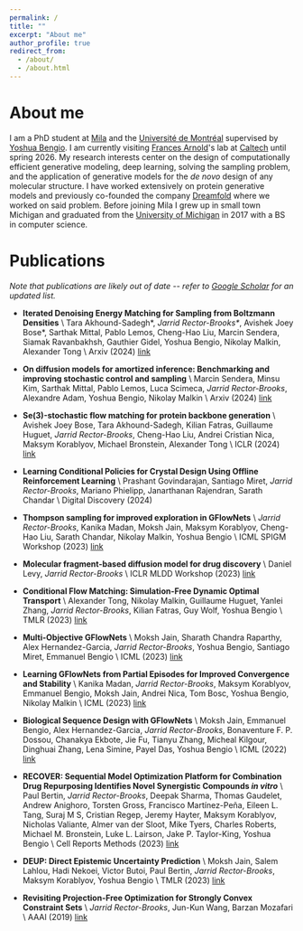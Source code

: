 ```yaml
---
permalink: /
title: ""
excerpt: "About me"
author_profile: true
redirect_from: 
  - /about/
  - /about.html
---
```


About me
======

I am a PhD student at [Mila](https://mila.quebec) and the [Université de Montréal](https://www.umontreal.ca/) supervised by [Yoshua Bengio](https://yoshuabengio.org).
I am currently visiting [Frances Arnold](http://fhalab.caltech.edu/)'s lab at [Caltech](https://www.caltech.edu/) until spring 2026. My research interests center on
the design of computationally efficient generative modeling, deep learning, solving the sampling problem, and the application of generative
models for the *de novo* design of any molecular structure. I have worked extensively on protein generative models and previously co-founded
the company [Dreamfold](https://www.dreamfold.ai/) where we worked on said problem. Before joining Mila I grew up in small town Michigan and
graduated from the [University of Michigan](https://umich.edu/) in 2017 with a BS in computer science.

# Publications
*Note that publications are likely out of date -- refer to [Google Scholar](https://scholar.google.com/citations?user=fpG7HHQAAAAJ) for an updated list.*
- **Iterated Denoising Energy Matching for Sampling from Boltzmann Densities** \\
Tara Akhound-Sadegh\*, *Jarrid Rector-Brooks\**, Avishek Joey Bose\*, Sarthak Mittal, Pablo Lemos, Cheng-Hao Liu, Marcin Sendera, Siamak Ravanbakhsh, Gauthier Gidel, Yoshua Bengio, Nikolay Malkin, Alexander Tong \\
Arxiv (2024) [link](https://arxiv.org/abs/2402.06121)

- **On diffusion models for amortized inference: Benchmarking and improving stochastic control and sampling** \\
Marcin Sendera, Minsu Kim, Sarthak Mittal, Pablo Lemos, Luca Scimeca, *Jarrid Rector-Brooks*, Alexandre Adam, Yoshua Bengio, Nikolay Malkin \\
Arxiv (2024) [link](https://arxiv.org/abs/2402.05098)

- **Se(3)-stochastic flow matching for protein backbone generation** \\
Avishek Joey Bose, Tara Akhound-Sadegh, Kilian Fatras, Guillaume Huguet, *Jarrid Rector-Brooks*, Cheng-Hao Liu, Andrei Cristian Nica, Maksym Korablyov, Michael Bronstein, Alexander Tong \\
ICLR (2024) [link](https://arxiv.org/abs/2310.02391)

- **Learning Conditional Policies for Crystal Design Using Offline Reinforcement Learning** \\
Prashant Govindarajan, Santiago Miret, *Jarrid Rector-Brooks*, Mariano Phielipp, Janarthanan Rajendran, Sarath Chandar \\
Digital Discovery (2024)

- **Thompson sampling for improved exploration in GFlowNets** \\
*Jarrid Rector-Brooks*, Kanika Madan, Moksh Jain, Maksym Korablyov, Cheng-Hao Liu, Sarath Chandar, Nikolay Malkin, Yoshua Bengio \\
ICML SPIGM Workshop (2023) [link](https://arxiv.org/abs/2306.17693)

- **Molecular fragment-based diffusion model for drug discovery** \\
Daniel Levy, *Jarrid Rector-Brooks* \\
ICLR MLDD Workshop (2023) [link](https://openreview.net/forum?id=LPdXni4tC8)

- **Conditional Flow Matching: Simulation-Free Dynamic Optimal Transport** \\
Alexander Tong, Nikolay Malkin, Guillaume Huguet, Yanlei Zhang, *Jarrid Rector-Brooks*, Kilian Fatras, Guy Wolf, Yoshua Bengio \\
TMLR (2023) [link](https://arxiv.org/abs/2302.00482)

- **Multi-Objective GFlowNets** \\
Moksh Jain, Sharath Chandra Raparthy, Alex Hernandez-Garcia, *Jarrid Rector-Brooks*, Yoshua Bengio, Santiago Miret, Emmanuel Bengio \\
ICML (2023) [link](https://arxiv.org/abs/2210.12765)

- **Learning GFlowNets from Partial Episodes for Improved Convergence and Stability** \\
Kanika Madan, *Jarrid Rector-Brooks*, Maksym Korablyov, Emmanuel Bengio, Moksh Jain, Andrei Nica, Tom Bosc, Yoshua Bengio, Nikolay Malkin \\
ICML (2023) [link](https://arxiv.org/abs/2209.12782)

- **Biological Sequence Design with GFlowNets** \\
Moksh Jain, Emmanuel Bengio, Alex Hernandez-Garcia, *Jarrid Rector-Brooks*, Bonaventure F. P. Dossou, Chanakya Ekbote, Jie Fu, Tianyu Zhang, Micheal Kilgour, Dinghuai Zhang, Lena Simine, Payel Das, Yoshua Bengio \\
ICML (2022) [link](https://arxiv.org/abs/2203.04115)

- **RECOVER: Sequential Model Optimization Platform for Combination Drug Repurposing Identifies Novel Synergistic Compounds *in vitro*** \\
Paul Bertin, *Jarrid Rector-Brooks*, Deepak Sharma, Thomas Gaudelet, Andrew Anighoro, Torsten Gross, Francisco Martínez-Peña, Eileen L. Tang, Suraj M S, Cristian Regep, Jeremy Hayter, Maksym Korablyov, Nicholas Valiante, Almer van der Sloot, Mike Tyers, Charles Roberts, Michael M. Bronstein, Luke L. Lairson, Jake P. Taylor-King, Yoshua Bengio \\
Cell Reports Methods (2023) [link](https://arxiv.org/abs/2202.04202)

- **DEUP: Direct Epistemic Uncertainty Prediction** \\
Moksh Jain, Salem Lahlou, Hadi Nekoei, Victor Butoi, Paul Bertin, *Jarrid Rector-Brooks*, Maksym Korablyov, Yoshua Bengio \\
TMLR (2023) [link](https://arxiv.org/abs/2102.08501)

- **Revisiting Projection-Free Optimization for Strongly Convex Constraint Sets** \\
*Jarrid Rector-Brooks*, Jun-Kun Wang, Barzan Mozafari \\
AAAI (2019) [link](https://arxiv.org/abs/1811.05831)
